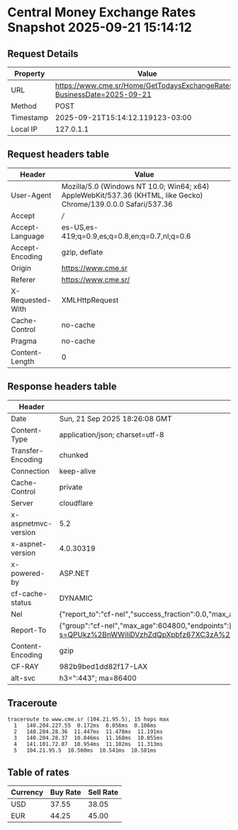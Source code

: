 # Central Money Exchange Rates Snapshot 2025-09-21 15:14:12
## Request Details

| Property | Value |
|----------|-------|
| URL | https://www.cme.sr/Home/GetTodaysExchangeRates/?BusinessDate=2025-09-21 |
| Method | POST |
| Timestamp | 2025-09-21T15:14:12.119123-03:00 |
| Local IP | 127.0.1.1 |
    
## Request headers table

| Header | Value |
|--------|-------|
| User-Agent | Mozilla/5.0 (Windows NT 10.0; Win64; x64) AppleWebKit/537.36 (KHTML, like Gecko) Chrome/139.0.0.0 Safari/537.36 |
| Accept | */* |
| Accept-Language | es-US,es-419;q=0.9,es;q=0.8,en;q=0.7,nl;q=0.6 |
| Accept-Encoding | gzip, deflate |
| Origin | https://www.cme.sr |
| Referer | https://www.cme.sr/ |
| X-Requested-With | XMLHttpRequest |
| Cache-Control | no-cache |
| Pragma | no-cache |
| Content-Length | 0 |

    
## Response headers table
| Header | Value |
|--------|-------|
| Date | Sun, 21 Sep 2025 18:26:08 GMT |
| Content-Type | application/json; charset=utf-8 |
| Transfer-Encoding | chunked |
| Connection | keep-alive |
| Cache-Control | private |
| Server | cloudflare |
| x-aspnetmvc-version | 5.2 |
| x-aspnet-version | 4.0.30319 |
| x-powered-by | ASP.NET |
| cf-cache-status | DYNAMIC |
| Nel | {"report_to":"cf-nel","success_fraction":0.0,"max_age":604800} |
| Report-To | {"group":"cf-nel","max_age":604800,"endpoints":[{"url":"https://a.nel.cloudflare.com/report/v4?s=QPUkz%2BnWWiliDVzhZdQpXpbfz67XC3zA%2FXOm2uBpXoahBSSDN6vlAs69WpvvIGmaMsSNMC12IeU8Mdxu61gOQRVc%2Ft4UOF1n4rI%3D"}]} |
| Content-Encoding | gzip |
| CF-RAY | 982b9bed1dd82f17-LAX |
| alt-svc | h3=":443"; ma=86400 |

## Traceroute 

```
traceroute to www.cme.sr (104.21.95.5), 15 hops max
  1   140.204.227.55  0.172ms  0.056ms  0.106ms 
  2   140.204.28.36  11.447ms  11.478ms  11.191ms 
  3   140.204.28.37  10.846ms  11.168ms  10.855ms 
  4   141.101.72.87  10.954ms  11.102ms  11.313ms 
  5   104.21.95.5  10.560ms  10.541ms  10.581ms 

```


## Table of rates

| Currency | Buy Rate | Sell Rate |
|----------|----------|-----------|
| USD | 37.55 | 38.05 |
| EUR | 44.25 | 45.00 |
